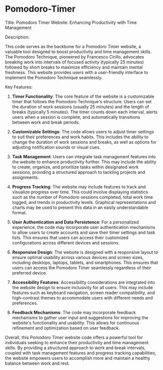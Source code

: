 # Pomodoro-Timer
Title: Pomodoro Timer Website: Enhancing Productivity with Time Management

Description:

This code serves as the backbone for a Pomodoro Timer website, a valuable tool designed to boost productivity and time management skills. The Pomodoro Technique, pioneered by Francesco Cirillo, advocates breaking work into intervals of focused activity (typically 25 minutes) followed by short breaks to maximize efficiency and maintain mental freshness. This website provides users with a user-friendly interface to implement the Pomodoro Technique seamlessly.

Key Features:

1. **Timer Functionality**: The core feature of the website is a customizable timer that follows the Pomodoro Technique's structure. Users can set the duration of work sessions (usually 25 minutes) and the length of breaks (typically 5 minutes). The timer counts down each interval, alerts users when a session is complete, and automatically transitions between work and break periods.

2. **Customizable Settings**: The code allows users to adjust timer settings to suit their preferences and work habits. This includes the ability to change the duration of work sessions and breaks, as well as options for adjusting notification sounds or visual cues.

3. **Task Management**: Users can integrate task management features into the website to enhance productivity further. This may include the ability to create, organize, and prioritize tasks within designated work sessions, providing a structured approach to tackling projects and assignments.

4. **Progress Tracking**: The website may include features to track and visualize progress over time. This could involve displaying statistics such as the number of Pomodoro sessions completed, total work time logged, and trends in productivity levels. Graphical representations and charts may be used to present this data in an easily understandable format.

5. **User Authentication and Data Persistence**: For a personalized experience, the code may incorporate user authentication mechanisms to allow users to create accounts and save their timer settings and task lists. This ensures that users can access their customized configurations across different devices and sessions.

6. **Responsive Design**: The website is designed with a responsive layout to ensure optimal usability across various devices and screen sizes, including desktops, laptops, tablets, and smartphones. This ensures that users can access the Pomodoro Timer seamlessly regardless of their preferred device.

7. **Accessibility Features**: Accessibility considerations are integrated into the website design to ensure inclusivity for all users. This may include features such as keyboard navigation, screen reader compatibility, and high-contrast themes to accommodate users with different needs and preferences.

8. **Feedback Mechanisms**: The code may incorporate feedback mechanisms to gather user input and suggestions for improving the website's functionality and usability. This allows for continuous refinement and optimization based on user feedback.

Overall, this Pomodoro Timer website code offers a powerful tool for individuals seeking to enhance their productivity and time management skills. By providing a structured approach to work and break intervals, coupled with task management features and progress tracking capabilities, the website empowers users to accomplish more and maintain a healthy balance between work and rest.
